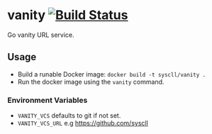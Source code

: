 # vanity [![Build Status](https://travis-ci.org/syscll/vanity.svg?branch=master)](https://travis-ci.org/syscll/vanity)
Go vanity URL service.

## Usage
- Build a runable Docker image: `docker build -t syscll/vanity .`
- Run the docker image using the `vanity` command.

### Environment Variables
- `VANITY_VCS` defaults to git if not set.
- `VANITY_VCS_URL` e.g https://github.com/syscll
